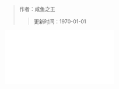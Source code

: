 > 作者：咸鱼之王
>> 更新时间：1970-01-01

<iframe src="//player.bilibili.com/player.html?aid=97434514&bvid=BV1Q7411R7H6&cid=167003529&page=1" scrolling="no" border="0" frameborder="no" framespacing="0" allowfullscreen="true"> </iframe>

<div id="gitalk-container"></div>
<link rel="stylesheet" href="https://unpkg.com/gitalk/dist/gitalk.css">
<script src="https://unpkg.com/gitalk@latest/dist/gitalk.min.js"></script> 
<script src="/empire/js/library.js"></script> 
<script type="text/javascript">setTitle("视频攻略 - 月河战场");</script>
        
